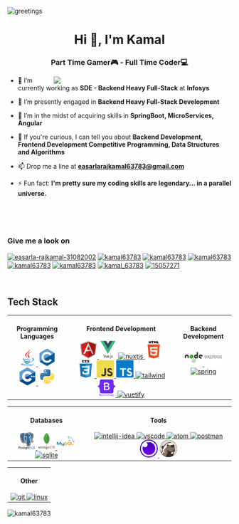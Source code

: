 ![greetings](https://github.com/kamal63783/kamal63783/assets/84724986/14025349-e4e4-46f0-b9d0-ee41442b911f)
<h1 align="center">Hi 👋, I'm Kamal</h1>
<h3 align="center">Part Time Gamer🎮 - Full Time Coder💻</h3>
<img align="right" width="400" src="https://github.com/kamal63783/kamal63783/assets/84724986/767f5bf5-0dab-4dc8-b117-07d99de2a1ac">

- 🏢 I’m currently working as **SDE - Backend Heavy Full-Stack** at **Infosys**

- 🔭 I’m presently engaged in **Backend Heavy Full-Stack Development**

- 🌱 I’m in the midst of acquiring skills in **SpringBoot, MicroServices, Angular**

- 💬 If you're curious, I can tell you about **Backend Development, Frontend Development Competitive Programming, Data Structures and Algorithms**

- 📫 Drop me a line at **easarlarajkamal63783@gmail.com**

- ⚡ Fun fact: **I'm pretty sure my coding skills are legendary... in a parallel universe.**

<br>
<br>
<br>

### Give me a look on
<p align="left">
<a href="https://linkedin.com/in/easarla-rajkamal-31082002" target="blank"><img align="center" src="https://raw.githubusercontent.com/rahuldkjain/github-profile-readme-generator/master/src/images/icons/Social/linked-in-alt.svg" alt="easarla-rajkamal-31082002" height="30" width="40" /></a>
<a href="https://www.leetcode.com/kamal63783" target="blank"><img align="center" src="https://raw.githubusercontent.com/rahuldkjain/github-profile-readme-generator/master/src/images/icons/Social/leet-code.svg" alt="kamal63783" height="30" width="40" /></a>
<a href="https://www.codechef.com/users/kamal63783" target="blank"><img align="center" src="https://cdn.jsdelivr.net/npm/simple-icons@3.1.0/icons/codechef.svg" alt="kamal63783" height="30" width="40" /></a>
<a href="https://www.hackerrank.com/Kamal63783" target="blank"><img align="center" src="https://raw.githubusercontent.com/rahuldkjain/github-profile-readme-generator/master/src/images/icons/Social/hackerrank.svg" alt="kamal63783" height="30" width="40" /></a>
<a href="https://auth.geeksforgeeks.org/user/kamal63783" target="blank"><img align="center" src="https://raw.githubusercontent.com/rahuldkjain/github-profile-readme-generator/master/src/images/icons/Social/geeks-for-geeks.svg" alt="kamal63783" height="30" width="40" /></a>
<a href="https://codepen.io/kamal63783" target="blank"><img align="center" src="https://raw.githubusercontent.com/rahuldkjain/github-profile-readme-generator/master/src/images/icons/Social/codepen.svg" alt="kamal63783" height="30" width="40" /></a>
<a href="https://twitter.com/kamal_63783" target="blank"><img align="center" src="https://raw.githubusercontent.com/rahuldkjain/github-profile-readme-generator/master/src/images/icons/Social/twitter.svg" alt="kamal_63783" height="30" width="40" /></a>
<a href="https://stackoverflow.com/users/15057271" target="blank"><img align="center" src="https://raw.githubusercontent.com/rahuldkjain/github-profile-readme-generator/master/src/images/icons/Social/stack-overflow.svg" alt="15057271" height="30" width="40" /></a>
</p>

<br>

## Tech Stack
<table align="center">
<tr>

<td valign="top">
<div align="center">
<h4>Programming Languages</h4>
 <a href="https://www.java.com" target="_blank" rel="noreferrer"> <img src="https://raw.githubusercontent.com/devicons/devicon/master/icons/java/java-original.svg" alt="java" width="40" height="40"/> </a>
<a href="https://www.cprogramming.com/" target="_blank" rel="noreferrer"> <img src="https://raw.githubusercontent.com/devicons/devicon/master/icons/c/c-original.svg" alt="c" width="40" height="40"/> </a>
<a href="https://www.w3schools.com/cpp/" target="_blank" rel="noreferrer"> <img src="https://raw.githubusercontent.com/devicons/devicon/master/icons/cplusplus/cplusplus-original.svg" alt="cplusplus" width="40" height="40"/> </a>
<a href="https://www.python.org" target="_blank" rel="noreferrer"> <img src="https://raw.githubusercontent.com/devicons/devicon/master/icons/python/python-original.svg" alt="python" width="40" height="40"/> </a>
</div>
</td>

<td valign="top">
<div align="center">
<h4>Frontend Development</h4>
<a href="https://angular.dev/" target="_blank" rel="noreferrer"> <img src="https://raw.githubusercontent.com/devicons/devicon/master/icons/angularjs/angularjs-original.svg" alt="angularjs" width="40" height="40"/> </a>
<a href="https://vuejs.org/" target="_blank" rel="noreferrer"> <img src="https://raw.githubusercontent.com/devicons/devicon/master/icons/vuejs/vuejs-original-wordmark.svg" alt="vuejs" width="40" height="40"/> </a>
<a href="https://nuxtjs.org/" target="_blank" rel="noreferrer"> <img src="https://www.vectorlogo.zone/logos/nuxtjs/nuxtjs-icon.svg" alt="nuxtjs" width="40" height="40"/> </a> 
<a href="https://www.w3.org/html/" target="_blank" rel="noreferrer"> <img src="https://raw.githubusercontent.com/devicons/devicon/master/icons/html5/html5-original-wordmark.svg" alt="html5" width="40" height="40"/> </a>
<a href="https://www.w3schools.com/css/" target="_blank" rel="noreferrer"> <img src="https://raw.githubusercontent.com/devicons/devicon/master/icons/css3/css3-original-wordmark.svg" alt="css3" width="40" height="40"/> </a>
<a href="https://developer.mozilla.org/en-US/docs/Web/JavaScript" target="_blank" rel="noreferrer"> <img src="https://raw.githubusercontent.com/devicons/devicon/master/icons/javascript/javascript-original.svg" alt="javascript" width="40" height="40"/> </a>
 <a href="https://www.typescriptlang.org/" target="_blank" rel="noreferrer"> <img src="https://raw.githubusercontent.com/devicons/devicon/master/icons/typescript/typescript-original.svg" alt="typescript" width="40" height="40"/> </a>
<a href="https://tailwindcss.com/" target="_blank" rel="noreferrer"> <img src="https://www.vectorlogo.zone/logos/tailwindcss/tailwindcss-icon.svg" alt="tailwind" width="40" height="40"/> </a>
<a href="https://getbootstrap.com" target="_blank" rel="noreferrer"> <img src="https://raw.githubusercontent.com/devicons/devicon/master/icons/bootstrap/bootstrap-plain-wordmark.svg" alt="bootstrap" width="40" height="40"/> </a>
<a href="https://vuetifyjs.com/en/" target="_blank" rel="noreferrer"> <img src="https://bestofjs.org/logos/vuetify.svg" alt="vuetify" width="40" height="40"/> </a>
</div>
</td>

<td valign="top">
<div align="center">
<h4>Backend Development</h4>
<a href="https://nodejs.org" target="_blank" rel="noreferrer"> <img src="https://raw.githubusercontent.com/devicons/devicon/master/icons/nodejs/nodejs-original-wordmark.svg" alt="nodejs" width="40" height="40"/> </a> 
<a href="https://expressjs.com" target="_blank" rel="noreferrer"> <img src="https://raw.githubusercontent.com/devicons/devicon/master/icons/express/express-original-wordmark.svg" alt="express" width="40" height="40"/> </a> 
<a href="https://spring.io/" target="_blank" rel="noreferrer"> <img src="https://www.vectorlogo.zone/logos/springio/springio-icon.svg" alt="spring" width="40" height="40"/> </a>

</div>
</td>

</tr>
</table>

<table align="center">
<tr>

<td valign="top"> 
<div align="center">
<h4>Databases</h4>
 <a href="https://www.postgresql.org/" target="_blank" rel="noreferrer"> <img src="https://raw.githubusercontent.com/devicons/devicon/master/icons/postgresql/postgresql-original-wordmark.svg" alt="postgresql" width="40" height="40"/> </a>
<a href="https://www.mongodb.com/" target="_blank" rel="noreferrer"> <img src="https://raw.githubusercontent.com/devicons/devicon/master/icons/mongodb/mongodb-original-wordmark.svg" alt="mongodb" width="40" height="40"/> </a>
<a href="https://www.mysql.com/" target="_blank" rel="noreferrer"> <img src="https://raw.githubusercontent.com/devicons/devicon/master/icons/mysql/mysql-original-wordmark.svg" alt="mysql" width="40" height="40"/> </a>
<a href="https://www.sqlite.org/" target="_blank" rel="noreferrer"> <img src="https://www.vectorlogo.zone/logos/sqlite/sqlite-icon.svg" alt="sqlite" width="40" height="40"/> </a> 
</div>
</td>

<td valign="top">
<div align="center">
<h4>Tools</h4>
<a href="https://www.jetbrains.com/idea/" target="_blank" rel="noreferrer"> <img src="https://cdn.jsdelivr.net/gh/devicons/devicon/icons/intellij/intellij-original.svg" alt="intellij-idea" width="40" height="40"/> </a> 
<a href="https://code.visualstudio.com/" target="_blank" rel="noreferrer"> <img src="https://cdn.jsdelivr.net/gh/devicons/devicon/icons/vscode/vscode-original.svg" alt="vscode" width="40" height="40"/> </a>
<a href="https://github.com/atom" target="_blank" rel="noreferrer"> <img src="https://cdn.jsdelivr.net/gh/devicons/devicon/icons/atom/atom-original.svg" alt="atom" width="40" height="40"/> </a>
<a href="https://postman.com" target="_blank" rel="noreferrer"> <img src="https://www.vectorlogo.zone/logos/getpostman/getpostman-icon.svg" alt="postman" width="40" height="40"/> </a> 
<a href="https://insomnia.rest/" target="_blank" rel="noreferrer"> <img src="https://raw.githubusercontent.com/devicons/devicon/master/icons/insomnia/insomnia-original.svg" alt="insomnia" width="40" height="40"/> </a>
 <a href="https://dbeaver.io/" target="_blank" rel="noreferrer"> <img src="https://raw.githubusercontent.com/devicons/devicon/master/icons/dbeaver/dbeaver-original.svg" alt="dbeaver" width="40" height="40"/> </a>
</div>
</td>


</tr>
</table>

<table align="center" width="100%">
<tr>

<td valign="top">
<div align="center">
<h4>Other</h4>
<a href="https://git-scm.com/" target="_blank" rel="noreferrer"> <img src="https://cdn.jsdelivr.net/gh/devicons/devicon/icons/git/git-original.svg" alt="git" width="40" height="40"/> </a> 
<a href="https://www.linux.org/" target="_blank" rel="noreferrer"> <img src="https://cdn.jsdelivr.net/gh/devicons/devicon/icons/linux/linux-original.svg" alt="linux" width="40" height="40"/> </a> 
</div>
</td>

</tr>
</table>

<p><img align="center" src="https://github-readme-stats.vercel.app/api/top-langs?username=kamal63783&show_icons=true&locale=en&layout=compact" alt="kamal63783" /></p>
